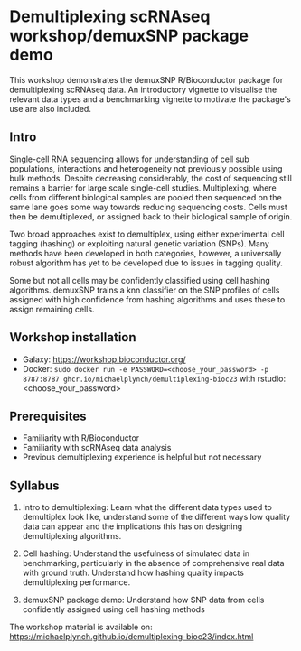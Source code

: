 # Demultiplexing scRNAseq workshop/demuxSNP package demo

This workshop demonstrates the demuxSNP R/Bioconductor package for demultiplexing scRNAseq data. An introductory vignette to visualise the relevant data types and a benchmarking vignette to motivate the package's use are also included.

## Intro

Single-cell RNA sequencing allows for understanding of cell sub populations, interactions and heterogeneity not previously possible using bulk methods. Despite decreasing considerably, the cost of sequencing still remains a barrier for large scale single-cell studies. Multiplexing, where cells from different biological samples are pooled then sequenced on the same lane goes some way towards reducing sequencing costs. Cells must then be demultiplexed, or assigned back to their biological sample of origin.

Two broad approaches exist to demultiplex, using either experimental cell tagging (hashing) or exploiting natural genetic variation (SNPs). Many methods have been developed in both categories, however, a universally robust algorithm has yet to be developed due to issues in tagging quality.

Some but not all cells may be confidently classified using cell hashing algorithms.
demuxSNP trains a knn classifier on the SNP profiles of cells assigned with high confidence from hashing algorithms and uses these to assign remaining cells.

## Workshop installation

* Galaxy: https://workshop.bioconductor.org/
* Docker:
`sudo docker run -e PASSWORD=<choose_your_password> -p 8787:8787 ghcr.io/michaelplynch/demultiplexing-bioc23` with rstudio:<choose_your_password>

## Prerequisites

* Familiarity with R/Bioconductor
* Familiarity with scRNAseq data analysis
* Previous demultiplexing experience is helpful but not necessary


## Syllabus

1.  Intro to demultiplexing: 
Learn what the different data types used to demultiplex look like, understand some of the different ways low quality data can appear and the implications this has on designing demultiplexing algorithms.

2.  Cell hashing: 
Understand the usefulness of simulated data in benchmarking, particularly in the absence of comprehensive real data with ground truth.
Understand how hashing quality impacts demultiplexing performance.

3.  demuxSNP package demo:
Understand how SNP data from cells confidently assigned using cell hashing methods

The workshop material is available on: <https://michaelplynch.github.io/demultiplexing-bioc23/index.html>
